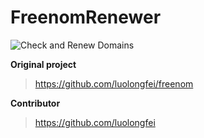 # FreenomRenewer

![Check and Renew Domains](https://github.com/yang05051/FreenomRenewer/workflows/Check%20and%20Renew%20Domains/badge.svg)

 **Original project** 
 >https://github.com/luolongfei/freenom
 
 **Contributor** 
 >https://github.com/luolongfei
